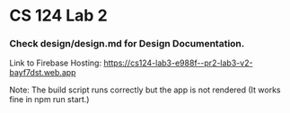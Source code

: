 # CS 124 Lab 2

### Check design/design.md for Design Documentation.

Link to Firebase Hosting: https://cs124-lab3-e988f--pr2-lab3-v2-bayf7dst.web.app

Note: The build script runs correctly but the app is not rendered (It works fine in npm run start.)
